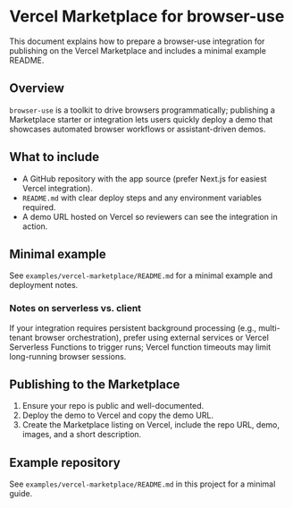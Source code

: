 # Vercel Marketplace for browser-use

This document explains how to prepare a browser-use integration for publishing on the Vercel Marketplace and includes a minimal example README.

## Overview

`browser-use` is a toolkit to drive browsers programmatically; publishing a Marketplace starter or integration lets users quickly deploy a demo that showcases automated browser workflows or assistant-driven demos.

## What to include

- A GitHub repository with the app source (prefer Next.js for easiest Vercel integration).
- `README.md` with clear deploy steps and any environment variables required.
- A demo URL hosted on Vercel so reviewers can see the integration in action.

## Minimal example

See `examples/vercel-marketplace/README.md` for a minimal example and deployment notes.

### Notes on serverless vs. client

If your integration requires persistent background processing (e.g., multi-tenant browser orchestration), prefer using external services or Vercel Serverless Functions to trigger runs; Vercel function timeouts may limit long-running browser sessions.

## Publishing to the Marketplace

1. Ensure your repo is public and well-documented.
2. Deploy the demo to Vercel and copy the demo URL.
3. Create the Marketplace listing on Vercel, include the repo URL, demo, images, and a short description.

## Example repository

See `examples/vercel-marketplace/README.md` in this project for a minimal guide.

